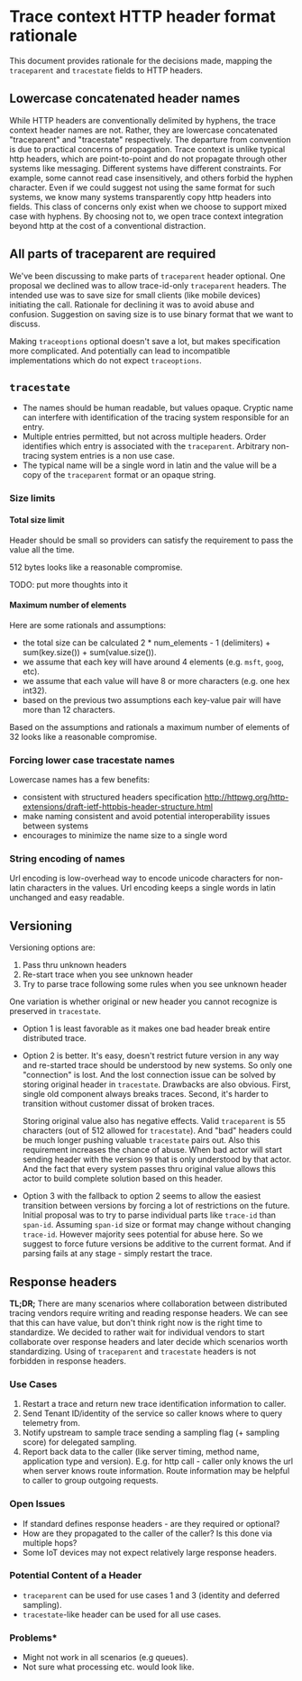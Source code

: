 # Trace context HTTP header format rationale

This document provides rationale for the decisions made, mapping the
`traceparent` and `tracestate` fields to HTTP headers.

## Lowercase concatenated header names

While HTTP headers are conventionally delimited by hyphens, the trace context
header names are not. Rather, they are lowercase concatenated "traceparent" and
"tracestate" respectively. The departure from convention is due to practical
concerns of propagation. Trace context is unlike typical http headers, which
are point-to-point and do not propagate through other systems like messaging.
Different systems have different constraints. For example, some cannot read
case insensitively, and others forbid the hyphen character. Even if we could
suggest not using the same format for such systems, we know many systems transparently
copy http headers into fields. This class of concerns only exist when we choose
to support mixed case with hyphens. By choosing not to, we open trace context
integration beyond http at the cost of a conventional distraction.

## All parts of traceparent are required

We've been discussing to make parts of `traceparent` header optional. One proposal we declined was to allow trace-id-only `traceparent` headers. The intended use was to save size for small clients (like mobile devices) initiating the call. Rationale for declining it was to avoid abuse and confusion. Suggestion on saving size is to use binary format that we want to discuss.

Making `traceoptions` optional doesn't save a lot, but makes specification more complicated. And potentially can lead to incompatible implementations which do not expect `traceoptions`.

## `tracestate`

- The names should be human readable, but values opaque. Cryptic name can
interfere with identification of the tracing system responsible for an entry.
- Multiple entries permitted, but not across multiple headers. Order identifies which entry is associated with the `traceparent`. Arbitrary non-tracing system entries is a non use case.
- The typical name will be a single word in latin and the value will be a
copy of the `traceparent` format or an opaque string.

### Size limits

#### Total size limit

Header should be small so providers can satisfy the requirement to pass the value all the time.

512 bytes looks like a reasonable compromise.

TODO: put more thoughts into it

#### Maximum number of elements

Here are some rationals and assumptions:

- the total size can be calculated 2 * num_elements - 1 (delimiters) + sum(key.size()) + sum(value.size()).
- we assume that each key will have around 4 elements (e.g. `msft`, `goog`, etc).
- we assume that each value will have 8 or more characters (e.g. one hex int32).
- based on the previous two assumptions each key-value pair will have more than 12 characters.

Based on the assumptions and rationals a maximum number of elements of 32 looks like a reasonable compromise.

### Forcing lower case tracestate names

Lowercase names has a few benefits:
- consistent with structured headers specification http://httpwg.org/http-extensions/draft-ietf-httpbis-header-structure.html
- make naming consistent and avoid potential interoperability issues between systems
- encourages to minimize the name size to a single word

### String encoding of names

Url encoding is low-overhead way to encode unicode characters for non-latin characters in the 
values. Url encoding keeps a single words in latin unchanged and easy readable.

## Versioning

Versioning options are:

1. Pass thru unknown headers
2. Re-start trace when you see unknown header
3. Try to parse trace following some rules when you see unknown header

One variation is whether original or new header you cannot recognize is preserved in `tracestate`.

- Option 1 is least favorable as it makes one bad header break entire distributed trace.
- Option 2 is better. It's easy, doesn't restrict future version in any way and re-started trace should be understood by new systems. So only one "connection" is lost. And the lost connection issue can be solved by storing original header in `tracestate`. Drawbacks are also obvious. First, single old component always breaks traces. Second, it's harder to transition without customer dissat of broken traces. 

  Storing original value also has negative effects. Valid `traceparent` is 55 characters (out of 512 allowed for `tracestate`). And "bad" headers could be much longer pushing valuable `tracestate` pairs out. Also this requirement increases the chance of abuse. When bad actor will start sending header with the version `99` that is only understood by that actor. And the fact that every system passes thru original value allows this actor to build complete solution based on this header.
- Option 3 with the fallback to option 2 seems to allow the easiest transition between versions by forcing a lot of restrictions on the future. Initial proposal was to try to parse individual parts like `trace-id` than `span-id`. Assuming `span-id` size or format may change without changing `trace-id`. However majority sees potential for abuse here. So we suggest to force future versions be additive to the current format. And if parsing fails at any stage - simply restart the trace.

## Response headers

**TL;DR;** There are many scenarios where collaboration between distributed tracing vendors require writing and reading response headers.
We can see that this can have value, but don't think right now is the right time to standardize. We decided to rather wait for
individual vendors to start collaborate over response headers and later decide which scenarios worth standardizing. Using of `traceparent` and
`tracestate` headers is not forbidden in response headers.

### Use Cases

1. Restart a trace and return new trace identification information to caller.
2. Send Tenant ID/identity of the service so caller knows where to query telemetry from.
3. Notify upstream to sample trace sending a sampling flag (+ sampling score) for delegated sampling.
4. Report back data to the caller (like server timing, method name, application type and version). E.g. for http call - caller only knows the url when server knows route information. Route information may be helpful to caller to group outgoing requests.

### Open Issues

- If standard defines response headers - are they required or optional?
- How are they propagated to the caller of the caller? Is this done via multiple hops?
- Some IoT devices may not expect relatively large response headers.

### Potential Content of a Header

- `traceparent` can be used for use cases 1 and 3 (identity and deferred sampling).
- `tracestate`-like header can be used for all use cases.

### Problems*

- Might not work in all scenarios (e.g queues).
- Not sure what processing etc. would look like.
